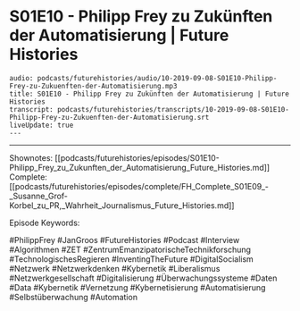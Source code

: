# S01E10 - Philipp Frey zu Zukünften der Automatisierung | Future Histories

```audio-note
audio: podcasts/futurehistories/audio/10-2019-09-08-S01E10-Philipp-Frey-zu-Zukuenften-der-Automatisierung.mp3
title: S01E10 - Philipp Frey zu Zukünften der Automatisierung | Future Histories
transcript: podcasts/futurehistories/transcripts/10-2019-09-08-S01E10-Philipp-Frey-zu-Zukuenften-der-Automatisierung.srt
liveUpdate: true
---

```
---

Shownotes: [[podcasts/futurehistories/episodes/S01E10-Philipp_Frey_zu_Zukunften_der_Automatisierung_Future_Histories.md]]
Complete: [[podcasts/futurehistories/episodes/complete/FH_Complete_S01E09_-_Susanne_Grof-Korbel_zu_PR,_Wahrheit_Journalismus_Future_Histories.md]]


Episode Keywords:

#PhilippFrey #JanGroos #FutureHistories #Podcast #Interview #Algorithmen #ZET #ZentrumEmanzipatorischeTechnikforschung #TechnologischesRegieren #InventingTheFuture #DigitalSocialism #Netzwerk #Netzwerkdenken #Kybernetik #Liberalismus #Netzwerkgesellschaft #Digitalisierung #Überwachungssysteme #Daten #Data #Kybernetik #Vernetzung #Kybernetisierung #Automatisierung #Selbstüberwachung #Automation
